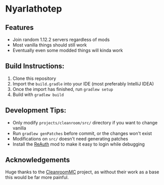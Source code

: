 # Nyarlathotep

## Features

- Join random 1.12.2 servers regardless of mods
- Most vanilla things should still work
- Eventually even some modded things will kinda work

## Build Instructions:

1. Clone this repository
2. Import the `build.gradle` into your IDE (most preferably IntelliJ IDEA)
3. Once the import has finished, run `gradlew setup`
4. Build with `gradlew build`

## Development Tips:

- Only modify `projects/cleanroom/src/` directory if you want to change vanilla
- Run `gradlew genPatches` before commit, or the changes won't exist
- Modifications on `src/` doesn't need generating patches
- Install the [ReAuth](https://www.curseforge.com/minecraft/mc-mods/reauth) mod to make it easy to login while debugging

## Acknowledgements
Huge thanks to the [CleanroomMC](https://github.com/CleanroomMC/Cleanroom) project, as without their work as a base this would be far more painful.
